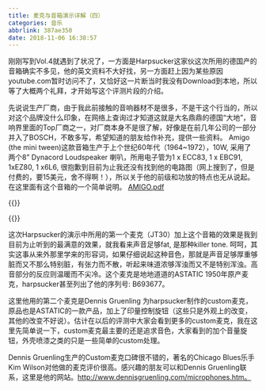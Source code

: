 ```yaml
---
title: 麦克与音箱演示详解（四）
categories: 音乐
abbrlink: 387ae350
date: 2018-11-06 16:38:57
---
```

刚刚写到Vol.4就遇到了状况了，一方面是Harpsucker这家伙这次所用的德国产的音箱确实不多见，他的英文资料不大好找，另一方面赶上因为某些原因youtube.com暂时访问不了，又恰好这一片断当时我没有Download到本地，所以等了大概两个礼拜，才开始写这个评测片段的介绍。

先说说生产厂商，由于我此前接触的音响器材不是很多，不是干这个行当的，所以对这个品牌没什么印象，在网络上查询过才知道这就是大名鼎鼎的德国“大地”，音响界里面的Top厂商之一，对厂商本身不是很了解，好像是在前几年公司的一部分并入了BOSCH，不敢多写，希望知道的朋友给作补充，提供一些资料。 Amigo (the mini tween)这款音箱生产于上个世纪60年代（1964~1972），10W, 采用了两个8” Dynacord Loudspeaker 喇叭，所用电子管为1 x ECC83, 1 x EBC91, 1xEZ80, 1 x6L6, 很抱歉到目前为止我还没有找到他的电路图（网上搜到了，但是付费的，要15美元，舍不得啊！），所以关于他的前级和功放的特点也无从说起。在这里面有这个音箱的一个简单说明。 [AMIGO.pdf](http://www.el-me-se.de/pdf_files/AMIGO.pdf)

{{<img src="http://ian2.oss-cn-hangzhou.aliyuncs.com/2018-11-06-083954.jpg" alt="">}}

{{<img src="http://ian2.oss-cn-hangzhou.aliyuncs.com/2018-11-06-084009.jpg" alt="">}}

这次Harpsucker的演示中所用的第一个麦克（JT30）加上这个音箱的效果是我到目前为止听到的最满意的效果，就我看来声音足够fat, 是那种killer tone. 呵呵，其实这事从来外那里学来的形容词，如果仔细说起这种音色，那就是声音足够厚重够脏而又不那么特别脏，有张力而不散，听起来味道浓够浑浊而又不是特别浑浊。高音部分的反应则温暖而不尖冷。这个麦克是地地道道的ASTATIC 1950年原产麦克，harpsucker甚至列出了他的序列号: B693677。

这里他用的第二个麦克是Dennis Gruenling 为harpsucker制作的custom麦克，原品也是ASTATIC的一款产品，加上了印量控制旋钮（这些只是外观上的改变，其他的改变不好说）。估计在以后的评测中大家会看到更多的custom麦克，我在这里先简单说一下，custom麦克最主要的还是追求音色，大家看到的加个音量旋钮，外壳喷漆之类的只是一些简单的custom处理。

Dennis Gruenling生产的Custom麦克口碑很不错的，著名的Chicago Blues乐手Kim Wilson对他做的麦克评价很高。感兴趣的朋友可以和Dennis Gruenling联系，这里是他的网站。http://www.dennisgruenling.com/microphones.htm。